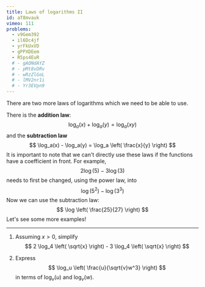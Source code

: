 ```yaml
---
title: Laws of logarithms II
id: aT8mvauk
vimeo: 111
problems:
  - v9Gem392
  - il6Dc4jf
  - yrFkUxVD
  - gPPXDEem
  - R5ps4EuR
  # - gAQNdAYZ
  # - pMt8vDRv
  # - wRzZlGoL
  # - lMV2nr1i
  # - Yr3EVpn9
---
```


There are two more laws of logarithms which we need to be able to use.

There is the **addition law**:
$$
\log_a(x) + \log_a(y) = \log_a(xy)
$$
and the **subtraction law**
$$
\log_a(x) - \log_a(y) = \log_a \left( \frac{x}{y} \right)
$$
It is important to note that we can't directly use these laws if the functions have a coefficient in front. For example,
$$
2 \log(5) - 3 \log(3)
$$
needs to first be changed, using the power law, into
$$
\log(5^2) - \log(3^3)
$$
Now we can use the subtraction law:
$$
\log \left( \frac{25}{27} \right)
$$
Let's see some more examples!

---

 1. Assuming $x > 0$, simplify
    $$
    2 \log_4 \left( \sqrt{x} \right) - 3 \log_4 \left( \sqrt{x} \right)
    $$
 
 1. Express
    $$
    \log_u \left( \frac{u}{\sqrt{v}w^3} \right)
    $$
    in terms of $\log_v(u)$ and $\log_v(w)$.
